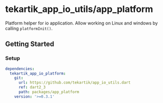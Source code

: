 # tekartik_app_io_utils/app_platform

Platform helper for io application. Allow working on Linux and windows by
calling `platformInit()`.

## Getting Started

### Setup

```yaml
dependencies:
  tekartik_app_io_platform:
    git:
      url: https://github.com/tekartik/app_io_utils.dart
      ref: dart2_3
      path: packages/app_platform
    version: '>=0.3.1'
```

